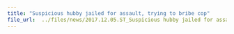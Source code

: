 ```yaml
---
title: "Suspicious hubby jailed for assault, trying to bribe cop"
file_url:  ../files/news/2017.12.05.ST_Suspicious hubby jailed for assault, trying to bribe cop.pdf
---
```

